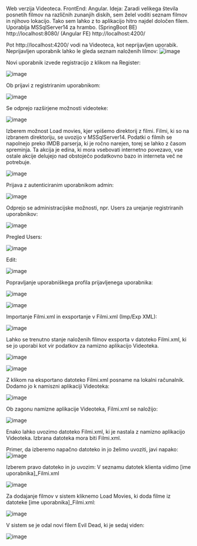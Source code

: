 Web verzija Videoteca. FrontEnd: Angular.
Ideja: Zaradi velikega števila posnetih filmov na različnih zunanjih diskih, sem želel voditi seznam filmov in njihovo lokacijo. Tako sem lahko z to aplikacijo hitro najdel določen filem.
Uporablja MSSqlServer14 za hrambo.
(SpringBoot BE) http://localhost:8080/
(Angular FE) http://localhost:4200/

Pot http://localhost:4200/ vodi na Videoteca, kot neprijavljen uporabik.
Neprijavljen uporabnik lahko le gleda seznam naloženih lilmov:
![image](https://github.com/damko81/AngularVideotekaFE/assets/162964541/cb01d540-96d0-4615-a3ad-5ee5cdd7f203)

Novi uporabnik izvede registracijo z klikom na Register:

![image](https://github.com/damko81/AngularVideotekaFE/assets/162964541/737d9b0e-995b-4d31-aff7-3eabc9fc95e1)

Ob prijavi z registriranim uporabnikom:

![image](https://github.com/damko81/SprVideotekaBE/assets/162964541/29015b0e-21cd-482f-82e1-0d8f3b79ba68)

Se odprejo razširjene možnosti videoteke:

![image](https://github.com/damko81/AngularVideotekaFE/assets/162964541/0b2f8bb3-b708-45f9-947b-e46d4be29745)

Izberem možnost Load movies, kjer vpišemo direktorij z filmi.
Filmi, ki so na izbranem direktoriju, se uvozijo v MSSqlServer14. Podatki o filmih se napolnejo preko IMDB parserja, ki je ročno narejen, torej se lahko z časom spreminja. Ta akcija je edina, ki mora vsebovati internetno povezavo, vse ostale akcije delujejo nad obstoječo podatkovno bazo in interneta več ne potrebuje.

![image](https://github.com/damko81/SprVideotekaBE/assets/162964541/09e718f4-1ce0-46f7-b96c-7fea530c40a7)

Prijava z autenticiranim uporabnikom admin:

![image](https://github.com/damko81/AngularVideotekaFE/assets/162964541/73196116-37c9-4296-b523-288930423fd7)

Odprejo se administracijske možnosti, npr. Users za urejanje registriranih uporabnikov:

![image](https://github.com/damko81/AngularVideotekaFE/assets/162964541/65b00b5e-c528-4ae9-a044-d3b3837e82c6)

Pregled Users:

![image](https://github.com/damko81/AngularVideotekaFE/assets/162964541/1d7a495f-9a89-42a9-a156-8f962313ef90)

Edit:

![image](https://github.com/damko81/AngularVideotekaFE/assets/162964541/bc240fcc-74fb-450c-8104-5d8edddf6a13)

Popravljanje uporabniškega profila prijavljenega uporabnika:

![image](https://github.com/damko81/SprVideotekaBE/assets/162964541/53350985-757e-4748-b4cc-5f74aea2bdc5)

![image](https://github.com/damko81/SprVideotekaBE/assets/162964541/58759df1-9df9-4c89-a8ad-943582b11c5a)

Importanje Filmi.xml in exsportanje v Filmi.xml (Imp/Exp XML):

![image](https://github.com/damko81/AngularVideotekaFE/assets/162964541/b2d2fca6-aa9f-4700-920e-572ff603dfb3)

Lahko se trenutno stanje naloženih filmov exsporta v datoteko Filmi.xml, ki se jo uporabi kot vir podatkov za namizno aplikacijo Videoteka.

![image](https://github.com/damko81/AngularVideotekaFE/assets/162964541/2b54a223-fa64-4aa0-8225-9b6706d79099)

![image](https://github.com/damko81/AngularVideotekaFE/assets/162964541/b44298c8-9c21-4d47-aacf-0663f2db45ef)

Z klikom na eksportano datoteko Filmi.xml posname na lokalni računalnik. Dodamo jo k namiszni aplikaciji Videoteka:

![image](https://github.com/damko81/AngularVideotekaFE/assets/162964541/0125245b-522c-42b0-8cb7-e8231286c56f)

Ob zagonu namizne aplikacije Videoteka, Filmi.xml se naložijo:

![image](https://github.com/damko81/AngularVideotekaFE/assets/162964541/8f2b17c6-fbb1-4c96-97ae-cac9e8c25a74)

Enako lahko uvozimo datoteko Filmi.xml, ki je nastala z namizno aplikacijo Videoteka.
Izbrana datoteka mora biti Filmi.xml.

Primer, da izberemo napačno datoteko in jo želimo uvoziti, javi napako:
![image](https://github.com/damko81/AngularVideotekaFE/assets/162964541/0454593b-389b-4c0c-b892-af28d2c93a85)

Izberem pravo datoteko in jo uvozim:
V seznamu datotek klienta vidimo [ime uporabnika]_Filmi.xml

![image](https://github.com/damko81/AngularVideotekaFE/assets/162964541/b952c23d-8756-4619-a3d9-6bea9d4964ad)

Za dodajanje filmov v sistem kliknemo Load Movies, ki doda filme iz datoteke [ime uporabnika]_Filmi.xml:

![image](https://github.com/damko81/AngularVideotekaFE/assets/162964541/645c7e9a-e3cd-4ebf-a0da-71ed85978640)

V sistem se je odal novi filem Evil Dead, ki je sedaj viden:

![image](https://github.com/damko81/AngularVideotekaFE/assets/162964541/8d089cfa-5497-4f68-b317-6696e3a3970f)




